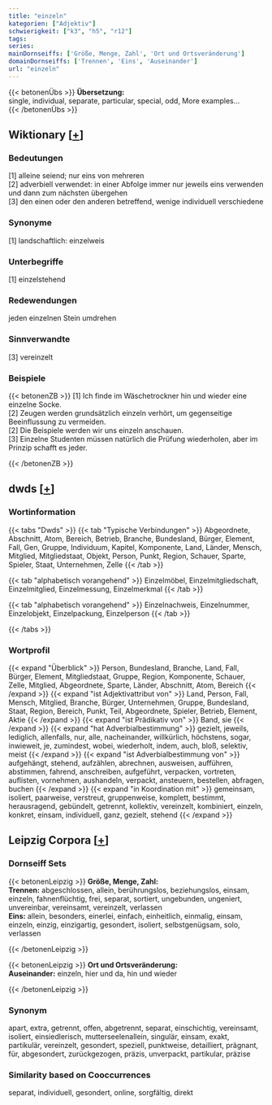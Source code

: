 ```yaml
---
title: "einzeln"
kategorien: ["Adjektiv"]
schwierigkeit: ["k3", "h5", "r12"]
tags:
series:
mainDornseiffs: ['Größe, Menge, Zahl', 'Ort und Ortsveränderung']
domainDornseiffs: ['Trennen', 'Eins', 'Auseinander']
url: "einzeln"
---
```


{{< betonenÜbs >}}
**Übersetzung:**  
single, individual, separate, particular, special, odd, More examples...  
{{< /betonenÜbs >}}

## Wiktionary [[+](https://de.wiktionary.org/wiki/einzeln)]

### Bedeutungen
[1] alleine seiend; nur eins von mehreren  
[2] adverbiell verwendet: in einer Abfolge immer nur jeweils eins verwenden und dann zum nächsten übergehen  
[3] den einen oder den anderen betreffend, wenige individuell verschiedene  

### Synonyme
[1] landschaftlich: einzelweis  

### Unterbegriffe
[1] einzelstehend  

### Redewendungen
jeden einzelnen Stein umdrehen  

### Sinnverwandte
[3] vereinzelt  

### Beispiele
{{< betonenZB >}}
[1] Ich finde im Wäschetrockner hin und wieder eine einzelne Socke.  
[2] Zeugen werden grundsätzlich einzeln verhört, um gegenseitige Beeinflussung zu vermeiden.  
[2] Die Beispiele werden wir uns einzeln anschauen.  
[3] Einzelne Studenten müssen natürlich die Prüfung wiederholen, aber im Prinzip schafft es jeder.  

{{< /betonenZB >}}


## dwds [[+](https://www.dwds.de/wb/einzeln)]

### Wortinformation
{{< tabs "Dwds" >}}
{{< tab "Typische Verbindungen" >}}
Abgeordnete, Abschnitt, Atom, Bereich, Betrieb, Branche, Bundesland, Bürger, Element, Fall, Gen, Gruppe, Individuum, Kapitel, Komponente, Land, Länder, Mensch, Mitglied, Mitgliedstaat, Objekt, Person, Punkt, Region, Schauer, Sparte, Spieler, Staat, Unternehmen, Zelle
{{< /tab >}}

{{< tab "alphabetisch vorangehend" >}}
Einzelmöbel, Einzelmitgliedschaft, Einzelmitglied, Einzelmessung, Einzelmerkmal
{{< /tab >}}

{{< tab "alphabetisch vorangehend" >}}
Einzelnachweis, Einzelnummer, Einzelobjekt, Einzelpackung, Einzelperson
{{< /tab >}}

{{< /tabs >}}

### Wortprofil
{{< expand "Überblick" >}} Person, Bundesland, Branche, Land, Fall, Bürger, Element, Mitgliedstaat, Gruppe, Region, Komponente, Schauer, Zelle, Mitglied, Abgeordnete, Sparte, Länder, Abschnitt, Atom, Bereich {{< /expand >}}
{{< expand "ist Adjektivattribut von" >}} Land, Person, Fall, Mensch, Mitglied, Branche, Bürger, Unternehmen, Gruppe, Bundesland, Staat, Region, Bereich, Punkt, Teil, Abgeordnete, Spieler, Betrieb, Element, Aktie {{< /expand >}}
{{< expand "ist Prädikativ von" >}} Band, sie {{< /expand >}}
{{< expand "hat Adverbialbestimmung" >}} gezielt, jeweils, lediglich, allenfalls, nur, alle, nacheinander, willkürlich, höchstens, sogar, inwieweit, je, zumindest, wobei, wiederholt, indem, auch, bloß, selektiv, meist {{< /expand >}}
{{< expand "ist Adverbialbestimmung von" >}} aufgehängt, stehend, aufzählen, abrechnen, ausweisen, aufführen, abstimmen, fahrend, anschreiben, aufgeführt, verpacken, vortreten, auflisten, vornehmen, aushandeln, verpackt, ansteuern, bestellen, abfragen, buchen {{< /expand >}}
{{< expand "in Koordination mit" >}} gemeinsam, isoliert, paarweise, verstreut, gruppenweise, komplett, bestimmt, herausragend, gebündelt, getrennt, kollektiv, vereinzelt, kombiniert, einzeln, konkret, einsam, individuell, ganz, gezielt, stehend {{< /expand >}}

## Leipzig Corpora [[+](https://corpora.uni-leipzig.de/en/res?word=einzeln&corpusId=deu_newscrawl-public_2018)]

### Dornseiff Sets
{{< betonenLeipzig >}}
**Größe, Menge, Zahl:**  
**Trennen:** abgeschlossen, allein, berührungslos, beziehungslos, einsam, einzeln, fahnenflüchtig, frei, separat, sortiert, ungebunden, ungeniert, unvereinbar, vereinsamt, vereinzelt, verlassen  
**Eins:** allein, besonders, einerlei, einfach, einheitlich, einmalig, einsam, einzeln, einzig, einzigartig, gesondert, isoliert, selbstgenügsam, solo, verlassen  

{{< /betonenLeipzig >}}


{{< betonenLeipzig >}}
**Ort und Ortsveränderung:**  
**Auseinander:** einzeln, hier und da, hin und wieder  

{{< /betonenLeipzig >}}

### Synonym
apart, extra, getrennt, offen, abgetrennt, separat, einschichtig, vereinsamt, isoliert, einsiedlerisch, mutterseelenallein, singulär, einsam, exakt, partikulär, vereinzelt, gesondert, speziell, punktweise, detailliert, prägnant, für, abgesondert, zurückgezogen, präzis, unverpackt, partikular, präzise


### Similarity based on Cooccurrences
separat, individuell, gesondert, online, sorgfältig, direkt

